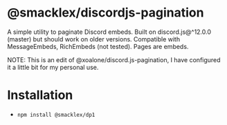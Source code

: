 

# @smacklex/discordjs-pagination

A simple utility to paginate Discord embeds. Built on discord.js@^12.0.0 (master) but should work on older versions. Compatible with MessageEmbeds, RichEmbeds (not tested). Pages are embeds.

NOTE: This is an edit of @xoalone/discord.js-pagination, I have configured it a little bit for my personal use.

# Installation

- `npm install @smacklex/dp1`

